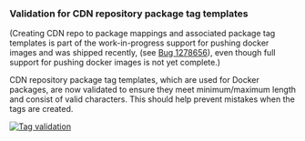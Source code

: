 ### Validation for CDN repository package tag templates

(Creating CDN repo to package mappings and associated package tag templates is
part of the work-in-progress support for pushing docker images and was shipped
recently, (see [Bug 1278656](https://bugzilla.redhat.com/1278656)), even
though full support for pushing docker images is not yet complete.)

CDN repository package tag templates, which are used for Docker packages, are
now validated to ensure they meet minimum/maximum length and consist of valid
characters. This should help prevent mistakes when the tags are created.

[![Tag validation](images/3.12.3/dockertags.png)](images/3.12.3/dockertags.png)
